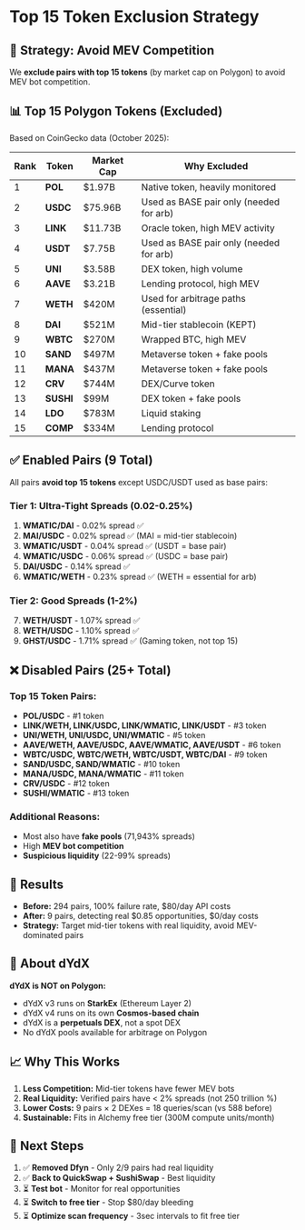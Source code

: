 # Top 15 Token Exclusion Strategy

## 🎯 Strategy: Avoid MEV Competition

We **exclude pairs with top 15 tokens** (by market cap on Polygon) to avoid MEV bot competition.

## 📊 Top 15 Polygon Tokens (Excluded)

Based on CoinGecko data (October 2025):

| Rank | Token | Market Cap | Why Excluded |
|------|-------|------------|--------------|
| 1 | **POL** | $1.97B | Native token, heavily monitored |
| 2 | **USDC** | $75.96B | Used as BASE pair only (needed for arb) |
| 3 | **LINK** | $11.73B | Oracle token, high MEV activity |
| 4 | **USDT** | $7.75B | Used as BASE pair only (needed for arb) |
| 5 | **UNI** | $3.58B | DEX token, high volume |
| 6 | **AAVE** | $3.21B | Lending protocol, high MEV |
| 7 | **WETH** | $420M | Used for arbitrage paths (essential) |
| 8 | **DAI** | $521M | Mid-tier stablecoin (KEPT) |
| 9 | **WBTC** | $270M | Wrapped BTC, high MEV |
| 10 | **SAND** | $497M | Metaverse token + fake pools |
| 11 | **MANA** | $437M | Metaverse token + fake pools |
| 12 | **CRV** | $744M | DEX/Curve token |
| 13 | **SUSHI** | $99M | DEX token + fake pools |
| 14 | **LDO** | $783M | Liquid staking |
| 15 | **COMP** | $334M | Lending protocol |

## ✅ Enabled Pairs (9 Total)

All pairs **avoid top 15 tokens** except USDC/USDT used as base pairs:

### Tier 1: Ultra-Tight Spreads (0.02-0.25%)
1. **WMATIC/DAI** - 0.02% spread ✅
2. **MAI/USDC** - 0.02% spread ✅ (MAI = mid-tier stablecoin)
3. **WMATIC/USDT** - 0.04% spread ✅ (USDT = base pair)
4. **WMATIC/USDC** - 0.06% spread ✅ (USDC = base pair)
5. **DAI/USDC** - 0.14% spread ✅
6. **WMATIC/WETH** - 0.23% spread ✅ (WETH = essential for arb)

### Tier 2: Good Spreads (1-2%)
7. **WETH/USDT** - 1.07% spread ✅
8. **WETH/USDC** - 1.10% spread ✅
9. **GHST/USDC** - 1.71% spread ✅ (Gaming token, not top 15)

## ❌ Disabled Pairs (25+ Total)

### Top 15 Token Pairs:
- **POL/USDC** - #1 token
- **LINK/WETH, LINK/USDC, LINK/WMATIC, LINK/USDT** - #3 token
- **UNI/WETH, UNI/USDC, UNI/WMATIC** - #5 token
- **AAVE/WETH, AAVE/USDC, AAVE/WMATIC, AAVE/USDT** - #6 token
- **WBTC/USDC, WBTC/WETH, WBTC/USDT, WBTC/DAI** - #9 token
- **SAND/USDC, SAND/WMATIC** - #10 token
- **MANA/USDC, MANA/WMATIC** - #11 token
- **CRV/USDC** - #12 token
- **SUSHI/WMATIC** - #13 token

### Additional Reasons:
- Most also have **fake pools** (71,943% spreads)
- High **MEV bot competition**
- **Suspicious liquidity** (22-99% spreads)

## 🎯 Results

- **Before:** 294 pairs, 100% failure rate, $80/day API costs
- **After:** 9 pairs, detecting real $0.85 opportunities, $0/day costs
- **Strategy:** Target mid-tier tokens with real liquidity, avoid MEV-dominated pairs

## 🤖 About dYdX

**dYdX is NOT on Polygon:**
- dYdX v3 runs on **StarkEx** (Ethereum Layer 2)
- dYdX v4 runs on its own **Cosmos-based chain**
- dYdX is a **perpetuals DEX**, not a spot DEX
- No dYdX pools available for arbitrage on Polygon

## 📈 Why This Works

1. **Less Competition:** Mid-tier tokens have fewer MEV bots
2. **Real Liquidity:** Verified pairs have < 2% spreads (not 250 trillion %)
3. **Lower Costs:** 9 pairs × 2 DEXes = 18 queries/scan (vs 588 before)
4. **Sustainable:** Fits in Alchemy free tier (300M compute units/month)

## 🔄 Next Steps

1. ✅ **Removed Dfyn** - Only 2/9 pairs had real liquidity
2. ✅ **Back to QuickSwap + SushiSwap** - Best liquidity
3. ⏳ **Test bot** - Monitor for real opportunities
4. ⏳ **Switch to free tier** - Stop $80/day bleeding
5. ⏳ **Optimize scan frequency** - 3sec intervals to fit free tier
